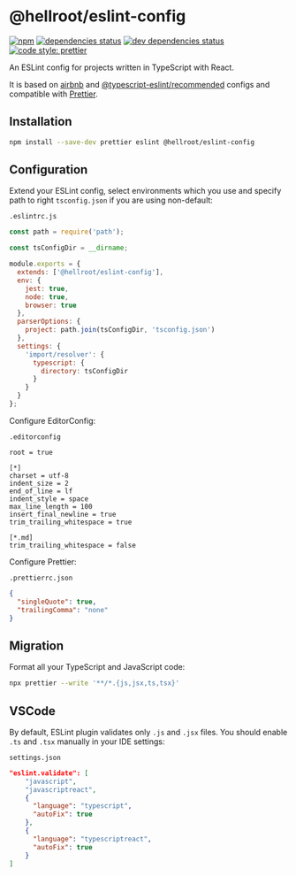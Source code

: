 # @hellroot/eslint-config

[![npm](https://img.shields.io/npm/v/@hellroot/eslint-config.svg)](https://www.npmjs.com/package/@hellroot/eslint-config)
[![dependencies status](https://img.shields.io/david/hellroot/eslint-config.svg)](https://david-dm.org/hellroot/eslint-config)
[![dev dependencies status](https://img.shields.io/david/dev/hellroot/eslint-config.svg)](https://david-dm.org/hellroot/eslint-config?type=dev)
[![code style: prettier](https://img.shields.io/badge/code_style-prettier-ff69b4.svg)](https://github.com/prettier/prettier)

An ESLint config for projects written in TypeScript with React.

It is based on [airbnb](https://github.com/airbnb/javascript/tree/master/packages/eslint-config-airbnb) and [@typescript-eslint/recommended](https://github.com/typescript-eslint/typescript-eslint/tree/master/packages/eslint-plugin) configs and compatible with [Prettier](https://prettier.io).

## Installation

```bash
npm install --save-dev prettier eslint @hellroot/eslint-config
```

## Configuration

Extend your ESLint config, select environments which you use and
specify path to right `tsconfig.json` if you are using non-default:

`.eslintrc.js`

```js
const path = require('path');

const tsConfigDir = __dirname;

module.exports = {
  extends: ['@hellroot/eslint-config'],
  env: {
    jest: true,
    node: true,
    browser: true
  },
  parserOptions: {
    project: path.join(tsConfigDir, 'tsconfig.json')
  },
  settings: {
    'import/resolver': {
      typescript: {
        directory: tsConfigDir
      }
    }
  }
};
```

Configure EditorConfig:

`.editorconfig`

```editorconfig
root = true

[*]
charset = utf-8
indent_size = 2
end_of_line = lf
indent_style = space
max_line_length = 100
insert_final_newline = true
trim_trailing_whitespace = true

[*.md]
trim_trailing_whitespace = false
```

Configure Prettier:

`.prettierrc.json`

```json
{
  "singleQuote": true,
  "trailingComma": "none"
}
```

## Migration

Format all your TypeScript and JavaScript code:

```bash
npx prettier --write '**/*.{js,jsx,ts,tsx}'
```

## VSCode

By default, ESLint plugin validates only `.js` and `.jsx` files.
You should enable `.ts` and `.tsx` manually in your IDE settings:

`settings.json`

```json
"eslint.validate": [
    "javascript",
    "javascriptreact",
    {
      "language": "typescript",
      "autoFix": true
    },
    {
      "language": "typescriptreact",
      "autoFix": true
    }
]
```
